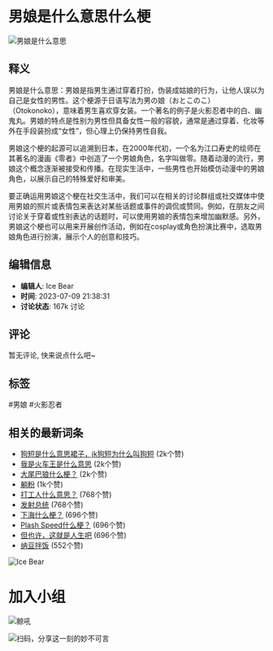 # 男娘是什么意思什么梗

![男娘是什么意思](http://img.jinghooo.com/upload/20230709/img_1688909907778_c3a1484f1_d4b1c-jpg)

## 释义

男娘是什么意思：男娘是指男生通过穿着打扮，伪装成姑娘的行为，让他人误以为自己是女性的男性。这个梗源于日语写法为男の娘（おとこのこ）（Otokonoko），意味着男生喜欢穿女装。一个著名的例子是火影忍者中的白、幽鬼丸。男娘的特点是性别为男性但具备女性一般的容貌，通常是通过穿着、化妆等外在手段装扮成“女性”，但心理上仍保持男性自我。

男娘这个梗的起源可以追溯到日本，在2000年代初，一个名为江口寿史的绘师在其著名的漫画《零者》中创造了一个男娘角色，名字叫做零。随着动漫的流行，男娘这个概念逐渐被接受和传播。在现实生活中，一些男性也开始模仿动漫中的男娘角色，以展示自己的特殊爱好和审美。

要正确运用男娘这个梗在社交生活中，我们可以在相关的讨论群组或社交媒体中使用男娘的照片或表情包来表达对某些话题或事件的调侃或赞同。例如，在朋友之间讨论关于穿着或性别表达的话题时，可以使用男娘的表情包来增加幽默感。另外，男娘这个梗也可以用来开展创作活动，例如在cosplay或角色扮演比赛中，选取男娘角色进行扮演，展示个人的创意和技巧。

## 编辑信息

- **编辑人**: Ice Bear
- **时间**: 2023-07-09 21:38:31
- **讨论状态**: 167k 讨论

## 评论
暂无评论, 快来说点什么吧~

## 标签
#男娘 #火影忍者

## 相关的最新词条
- [狗短是什么意思裙子，jk狗短为什么叫狗短](https://example.com/definition/57858) (2k个赞)
- [我是火车王是什么意思](https://example.com/definition/56649) (2k个赞)
- [大尾巴狼什么梗？](https://example.com/definition/63657) (2k个赞)
- [躺粉](https://example.com/definition/22753) (1k个赞)
- [打工人什么意思？](https://example.com/definition/63575) (768个赞)
- [发射总统](https://example.com/definition/716) (768个赞)
- [下海什么梗？](https://example.com/definition/63568) (696个赞)
- [Plash Speed什么梗？](https://example.com/definition/63613) (696个赞)
- [但也许，这就是人生吧](https://example.com/definition/741) (696个赞)
- [纳豆拌饭](https://example.com/definition/5706) (552个赞) 

![Ice Bear](https://thirdwx.qlogo.cn/mmopen/vi_32/Q0j4TwGTfTIFiclVjAAPuIvS4MAF7DOl9zlLeV1k9VdI6TNCXQJZXUicPGlictxbStuicx2ic1CXCX4plbicVyA3CTrw/132)

# 加入小组

![鲸吼](/_nuxt/img/new-logo@2x.2d6b4f6.png)

![扫码，分享这一刻的妙不可言](/_nuxt/img/miniapp-qrcode.446f4e7.jpg)